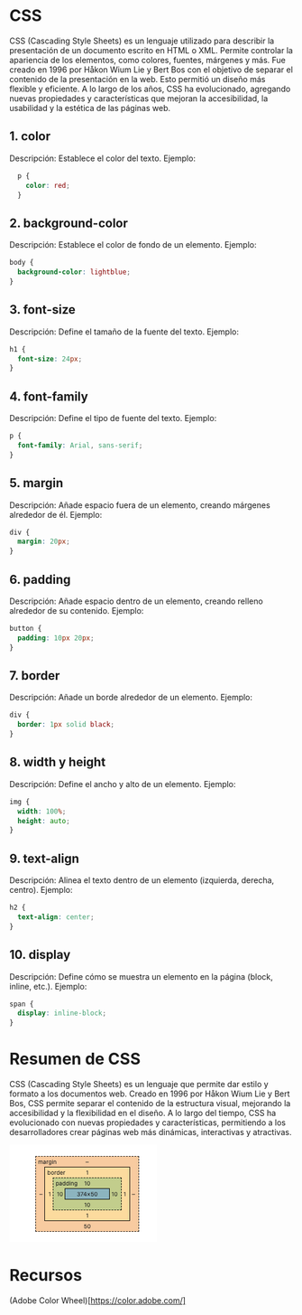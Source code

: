 # CSS

CSS (Cascading Style Sheets) es un lenguaje utilizado para describir la presentación de un documento escrito en HTML o XML. Permite controlar la apariencia de los elementos, como colores, fuentes, márgenes y más. Fue creado en 1996 por Håkon Wium Lie y Bert Bos con el objetivo de separar el contenido de la presentación en la web. Esto permitió un diseño más flexible y eficiente. A lo largo de los años, CSS ha evolucionado, agregando nuevas propiedades y características que mejoran la accesibilidad, la usabilidad y la estética de las páginas web.

## 1. color
Descripción: Establece el color del texto.
Ejemplo:
```css
  p {
    color: red;
  }
``` 

## 2. background-color
Descripción: Establece el color de fondo de un elemento.
Ejemplo:
```css
body {
  background-color: lightblue;
}
```

## 3. font-size
Descripción: Define el tamaño de la fuente del texto.
Ejemplo:
```css
h1 {
  font-size: 24px;
}
```

## 4. font-family
Descripción: Define el tipo de fuente del texto.
Ejemplo:
```css
p {
  font-family: Arial, sans-serif;
}
```

## 5. margin
Descripción: Añade espacio fuera de un elemento, creando márgenes alrededor de él.
Ejemplo:
```css
div {
  margin: 20px;
}
```

## 6. padding
Descripción: Añade espacio dentro de un elemento, creando relleno alrededor de su contenido.
Ejemplo:
```css
button {
  padding: 10px 20px;
}
```

## 7. border
Descripción: Añade un borde alrededor de un elemento.
Ejemplo:
```css
div {
  border: 1px solid black;
}
```

## 8. width y height
Descripción: Define el ancho y alto de un elemento.
Ejemplo:
```css
img {
  width: 100%;
  height: auto;
}
```

## 9. text-align
Descripción: Alinea el texto dentro de un elemento (izquierda, derecha, centro).
Ejemplo:
```css
h2 {
  text-align: center;
}
```
## 10. display
Descripción: Define cómo se muestra un elemento en la página (block, inline, etc.).
Ejemplo:
```css
span {
  display: inline-block;
}
```

# Resumen de CSS
CSS (Cascading Style Sheets) es un lenguaje que permite dar estilo y formato a los documentos web. Creado en 1996 por Håkon Wium Lie y Bert Bos, CSS permite separar el contenido de la estructura visual, mejorando la accesibilidad y la flexibilidad en el diseño. A lo largo del tiempo, CSS ha evolucionado con nuevas propiedades y características, permitiendo a los desarrolladores crear páginas web más dinámicas, interactivas y atractivas.



![CSS](../../x-assets/UF1841/css.devtools.png)

# Recursos
(Adobe Color Wheel)[https://color.adobe.com/]